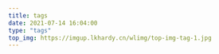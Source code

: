 ```yaml
---
title: tags
date: 2021-07-14 16:04:00
type: "tags"
top_img: https://imgup.lkhardy.cn/wlimg/top-img-tag-1.jpg
---
```

